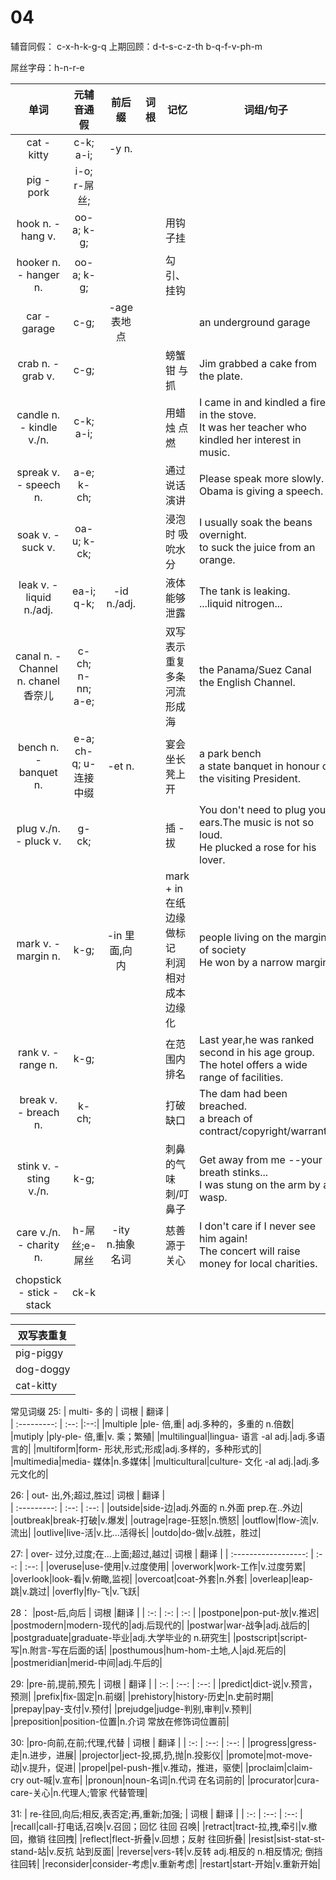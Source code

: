 # 04
辅音同假： c-x-h-k-g-q
上期回顾：d-t-s-c-z-th
                 b-q-f-v-ph-m
                 
屌丝字母：h-n-r-e

|                 单词                  |       元辅音通假       |     前后缀      | 词根 |                      记忆                       |                                              词组/句子                                               |
| :-----------------------------------: | :-------------------: | :-------------: | :--: | ----------------------------------------------- | --------------------------------------------------------------------------------------------------- |
|              cat - kitty              |       c-k; a-i;       |      -y n.      |      |                                                 |                                                                                                     |
|              pig - pork               |     i-o; r-屌丝;      |                 |      |                                                 |                                                                                                     |
|           hook n. - hang v.           |      oo-a; k-g;       |                 |      | 用钩子挂                                        |                                                                                                     |
|         hooker n. - hanger n.         |      oo-a; k-g;       |                 |      | 勾引、挂钩                                      |                                                                                                     |
|             car - garage              |         c-g;          |   -age 表地点   |      |                                                 | an underground garage                                                                               |
|           crab n. - grab v.           |         c-g;          |                 |      | 螃蟹钳 与 抓                                    | Jim grabbed a cake from the plate.                                                                  |
|       candle n. - kindle v./n.        |       c-k; a-i;       |                 |      | 用蜡烛 点燃                                     | I came in and kindled a fire in the stove.<br>It was her teacher who kindled her interest in music. |
|         spreak v. - speech n.         |      a-e; k-ch;       |                 |      | 通过说话 演讲                                   | Please speak more slowly. <br>Obama is giving a speech.                                             |
|           soak v. - suck v.           |      oa-u; k-ck;      |                 |      | 浸泡时 吸吮水分                                 | I usually soak the beans overnight. <br>to suck the juice from an orange.                           |
|       leak v. - liquid n./adj.        |      ea-i; q-k;       |   -id n./adj.   |      | 液体 能够泄露                                   | The tank is leaking. <br>...liquid nitrogen...                                                      |
| canal n. - Channel n.   chanel 香奈儿 |   c-ch; n-nn; a-e;    |                 |      | 双写表示重复 多条河流 形成海                     | the Panama/Suez Canal <br>the English Channel.                                                      |
|         bench n. - banquet n.         | e-a; ch-q; u-连接中缀 |     -et n.      |      | 宴会 坐长凳上开                                 | a park bench <br>a state banquet in honour of the visiting President.                               |
|         plug v./n. - pluck v.         |         g-ck;         |                 |      | 插 - 拔                                         | You don't need to plug your ears.The music is not so loud.<br>He plucked a rose for his lover.      |
|          mark v. - margin n.          |         k-g;          |  -in 里面,向内  |      | mark + in  在纸边缘做标记<br>利润相对成本 边缘化 | people living on the margins of society <br>He won by a narrow margin.                              |
|          rank v. - range n.           |         k-g;          |                 |      | 在范围内 排名                                   | Last year,he was ranked second in his age group.<br>The hotel offers a wide range of facilities.    |
|         break v. - breach n.          |         k-ch;         |                 |      | 打破 缺口                                       | The dam had been breached.<br>a breach of contract/copyright/warranty                               |
|        stink v. - sting v./n.         |         k-g;          |                 |      | 刺鼻的气味 刺/叮鼻子                             | Get away from me --your breath stinks...<br>I was stung on the arm by a wasp.                       |
|        care v./n. - charity n.        |     h-屌丝;e-屌丝     | -ity n.抽象名词 |      | 慈善源于 关心                                   | I don't care if I never see him again!<br>The concert will raise money for local charities.         |
|       chopstick - stick - stack       |         ck-k          |                 |      |                                                 |                                                                                                     |



| 双写表重复 |
| --------- |
| pig-piggy |
| dog-doggy |
| cat-kitty |



常见词缀 
25:
| multi- 多的 | 词根 | 翻译 |   
| :---------: | :--:  |:--:|
|multiple |ple- 倍,重| adj.多种的，多重的  n.倍数|
|mutiply |ply-ple- 倍,重|v. 乘；繁殖|
|multilingual|lingua- 语言   -al adj.|adj.多语言的|
|multiform|form- 形状,形式;形成|adj.多样的，多种形式的|
|multimedia|media- 媒体|n.多媒体|
|multicultural|culture- 文化 -al adj.|adj.多元文化的|


26:
| out- 出,外;超过,胜过| 词根 | 翻译 |   
| :---------: | :--: | :--: |
|outside|side-边|adj.外面的 n.外面 prep.在..外边|
|outbreak|break-打破|v.爆发|
|outrage|rage-狂怒|n.愤怒|
|outflow|flow-流|v.流出|
|outlive|live-活|v.比...活得长|
|outdo|do-做|v.战胜，胜过|

27:
| over- 过分,过度;在...上面;超过,越过| 词根 | 翻译 |
| :------------------: | :--: | :--: |
|overuse|use-使用|v.过度使用|
|overwork|work-工作|v.过度劳累|
|overlook|look-看|v.俯瞰,监视|
|overcoat|coat-外套|n.外套|
|overleap|leap-跳|v.跳过|
|overfly|fly-飞|v.飞跃|


28：
|post-后,向后     | 词根    |翻译     |
| :-: | :-: | :-: |
|postpone|pon-put-放|v.推迟|
|postmodern|modern-现代的|adj.后现代的|
|postwar|war-战争|adj.战后的|
|postgraduate|graduate-毕业|adj.大学毕业的 n.研究生|
|postscript|script-写|n.附言-写在后面的话|
|posthumous|hum-hom-土地,人|ajd.死后的|
|postmeridian|merid-中间|adj.午后的|

29:
|pre-前,提前,预先     | 词根 | 翻译 |
| :-: | :--: | :--: |
|predict|dict-说|v.预言，预测|
|prefix|fix-固定|n.前缀|
|prehistory|history-历史|n.史前时期|
|prepay|pay-支付|v.预付|
|prejudge|judge-判别,审判|v.预判|
|preposition|position-位置|n.介词  常放在修饰词位置前|  

30:
|pro-向前,在前;代理,代替     | 词根 | 翻译 |
| :-: | :--: | :--: |
|progress|gress-走|n.进步，进展|
|projector|ject-投,掷,扔,抛|n.投影仪|
|promote|mot-move-动|v.提升，促进|
|propel|pel-push-推|v.推动，推进，驱使|
|proclaim|claim-cry out-喊|v.宣布|
|pronoun|noun-名词|n.代词 在名词前的|
|procurator|cura-care-关心|n.代理人;管家  代替管理|

31:
| re-往回,向后;相反,表否定;再,重新;加强;    | 词根 | 翻译 |
| :-: | :--: | :--: |
|recall|call-打电话,召唤|v.召回；回忆  往回 召唤|
|retract|tract-拉,拽,牵引|v.撤回，撤销  往回拽|
|reflect|flect-折叠|v.回想；反射 往回折叠|
|resist|sist-stat-st-stand-站|v.反抗 站到反面|
|reverse|vers-转|v.反转 adj.相反的 n.相反情况; 倒挡  往回转|
|reconsider|consider-考虑|v.重新考虑|
|restart|start-开始|v.重新开始|